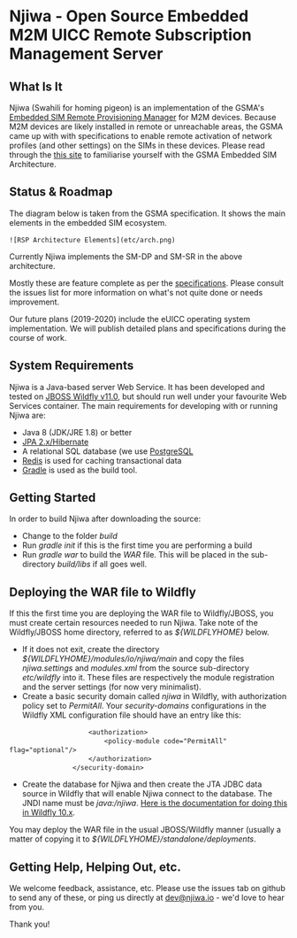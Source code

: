 # Njiwa -  Open Source Embedded M2M UICC Remote Subscription Management Server

## What Is It

 Njiwa (Swahili for homing pigeon) is an implementation of the GSMA's
 [Embedded SIM Remote Provisioning Manager](https://www.gsma.com/iot/embedded-sim/) for M2M devices. Because M2M devices are likely installed in remote or 
 unreachable areas, the GSMA came up with with specifications to enable remote
 activation of network profiles (and other settings) on the SIMs in these devices. Please read through the [this site](https://www.gsma.com/iot/embedded-sim/how-it-works/) to familiarise yourself with the GSMA Embedded SIM Architecture. 

## Status & Roadmap
  The diagram below is taken from the GSMA specification. It shows the main
  elements in the embedded SIM ecosystem.

    ![RSP Architecture Elements](etc/arch.png)
 
  Currently Njiwa implements the SM-DP and SM-SR in the above architecture. 

  Mostly these are feature complete as per the [specifications](https://www.gsma.com/newsroom/all-documents/sgp-02-v3-2-remote-provisioning-architecture-for-embedded-uicc-technical-specification/). Please consult the issues list for more information on what's not quite done or needs improvement.
 
 Our future plans (2019-2020) include the eUICC operating system implementation. We will publish detailed plans and specifications during the course of work.

## System Requirements
 Njiwa is a Java-based server Web Service. It has been developed and tested
 on [JBOSS Wildfly v11.0](http://www.wildfly.org), but should run well under
 your favourite Web Services container. The main requirements for developing with or running Njiwa are:

* Java 8 (JDK/JRE 1.8) or better
* [JPA 2.x/Hibernate](http://hibernate.org)
* A relational SQL database (we use [PostgreSQL](http://www.postgresql.org)
* [Redis](http://redis.io) is used for caching transactional data
* [Gradle](https://gradle.org) is used as the build tool. 
  
## Getting Started

 In order to build Njiwa after downloading the source:

* Change to the folder *build*
* Run *gradle init* if this is the first time you are performing a build
* Run *gradle war* to build the *WAR* file. This will be placed in the sub-directory *build/libs* if all goes well.

## Deploying the WAR file to Wildfly

If this the first time you are deploying the WAR file to Wildfly/JBOSS, you must create 
certain resources needed to run Njiwa. Take note of the Wildfly/JBOSS home directory, referred to 
 as *${WILDFLYHOME}* below.

* If it does not exit, create the directory *${WILDFLYHOME}/modules/io/njiwa/main* and copy the 
  files *njiwa.settings* and *modules.xml* from the source sub-directory *etc/wildfly* into it. 
  These files are respectively the module registration and the server settings (for now very minimalist).
* Create a basic security domain called *njiwa* in Wildfly, with authorization policy set to *PermitAll*. Your *security-domains* configurations in the Wildfly XML configuration file should have an entry like this:
```<security-domain name="njiwa" cache-type="default">
                    <authorization>
                        <policy-module code="PermitAll" flag="optional"/>
                    </authorization>
                </security-domain>
```
* Create the database for Njiwa and then create the JTA JDBC data source in Wildfly that will enable
  Njiwa connect to the database. The JNDI name must be *java:/njiwa*. [Here is the documentation for doing this in Wildfly 10.x](https://docs.jboss.org/author/display/WFLY10/DataSource+configuration). 

 You may deploy the WAR file in the usual JBOSS/Wildfly manner (usually a matter of copying it to
 *${WILDFLYHOME}/standalone/deployments*. 

## Getting Help, Helping Out, etc.

 We welcome feedback, assistance, etc. Please use the issues tab on github to send any of these, 
 or ping us directly at dev@njiwa.io - we'd love to hear from you.

 Thank you!

 
